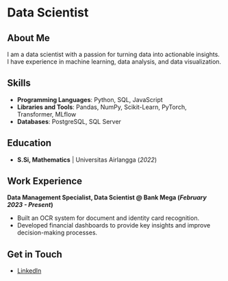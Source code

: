 # Data Scientist

## About Me
I am a data scientist with a passion for turning data into actionable insights. I have experience in machine learning, data analysis, and data visualization.

## Skills
- **Programming Languages**: Python, SQL, JavaScript
- **Libraries and Tools**: Pandas, NumPy, Scikit-Learn, PyTorch, Transformer, MLflow
- **Databases**: PostgreSQL, SQL Server

## Education
- **S.Si, Mathematics** | Universitas Airlangga (_2022_)				       		

## Work Experience
**Data Management Specialist, Data Scientist @ Bank Mega (_February 2023 - Present_)**
- Built an OCR system for document and identity card recognition.
- Developed financial dashboards to provide key insights and improve decision-making processes.

## Get in Touch
- [LinkedIn](https://www.linkedin.com/in/fiqih-fathor-rachim)
